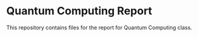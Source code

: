 # Quantum Computing Report
This repository contains files for the report for Quantum Computing class.
